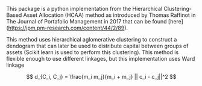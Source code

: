 This package is a python implementation from the Hierarchical
Clustering-Based Asset Allocation (HCAA) method as introduced by Thomas Raffinot in The Journal of Portafolio Management in 2017 that can be found [here] (https://jpm.pm-research.com/content/44/2/89).

This method uses hierarchical aglomerative clustering to construct a dendogram that can later be used to distribute capital between groups of assets (Scikit learn is used to perform this clustering). This method is flexible enough to use different linkages, but this implementation uses Ward linkage

$$ d_{C_i, C_j} = \frac{m_i m_j}{m_i + m_j} || c_i - c_j||^2 $$

